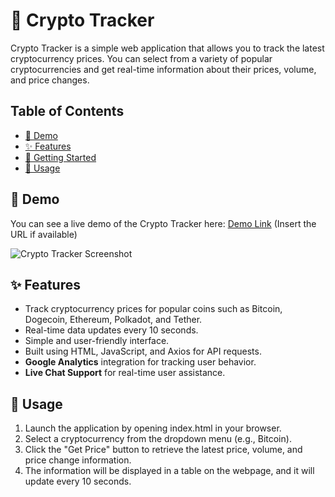 # 🚀 Crypto Tracker

Crypto Tracker is a simple web application that allows you to track the latest cryptocurrency prices. You can select from a variety of popular cryptocurrencies and get real-time information about their prices, volume, and price changes.

## Table of Contents

- [🎥 Demo](#demo)
- [✨ Features](#features)
- [🚦 Getting Started](#getting-started)
- [🔧 Usage](#usage)

## 🎥 Demo

You can see a live demo of the Crypto Tracker here: [Demo Link](https://pranjalbareth.github.io/CryptoTracker/) (Insert the URL if available)

![Crypto Tracker Screenshot](https://i.ibb.co/yd5Jgp7/Screenshot-2023-10-13-131106.png)

## ✨ Features

- Track cryptocurrency prices for popular coins such as Bitcoin, Dogecoin, Ethereum, Polkadot, and Tether.
- Real-time data updates every 10 seconds.
- Simple and user-friendly interface.
- Built using HTML, JavaScript, and Axios for API requests.
- **Google Analytics** integration for tracking user behavior.
- **Live Chat Support** for real-time user assistance.

## 🔧 Usage
1. Launch the application by opening index.html in your browser.
2. Select a cryptocurrency from the dropdown menu (e.g., Bitcoin).
3. Click the "Get Price" button to retrieve the latest price, volume, and price change information.
4. The information will be displayed in a table on the webpage, and it will update every 10 seconds.

